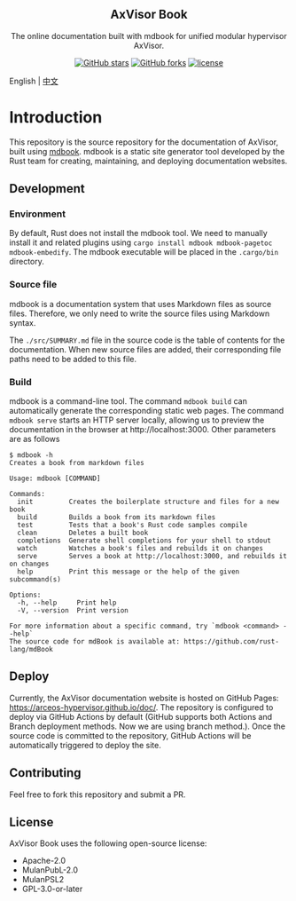 <!-- <div align="center">

<img src="https://arceos-hypervisor.github.io/doc/assets/logo.svg" alt="axvisor-logo" width="64">

</div> -->

<h2 align="center">AxVisor Book</h1>

<p align="center">The online documentation built with mdbook for unified modular hypervisor AxVisor.</p>

<div align="center">

[![GitHub stars](https://img.shields.io/github/stars/arceos-hypervisor/axvisor?logo=github)](https://github.com/arceos-hypervisor/axvisor/stargazers)
[![GitHub forks](https://img.shields.io/github/forks/arceos-hypervisor/axvisor?logo=github)](https://github.com/arceos-hypervisor/axvisor/network)
[![license](https://img.shields.io/github/license/arceos-hypervisor/axvisor)](https://github.com/arceos-hypervisor/axvisor/blob/master/LICENSE)

</div>

English | [中文](README_CN.md)

# Introduction

This repository is the source repository for the documentation of AxVisor, built using [mdbook](https://rust-lang.github.io/mdBook/). mdbook is a static site generator tool developed by the Rust team for creating, maintaining, and deploying documentation websites.

## Development

### Environment

By default, Rust does not install the mdbook tool. We need to manually install it and related plugins using `cargo install mdbook mdbook-pagetoc mdbook-embedify`. The mdbook executable will be placed in the `.cargo/bin` directory.

### Source file

mdbook is a documentation system that uses Markdown files as source files. Therefore, we only need to write the source files using Markdown syntax.

The `./src/SUMMARY.md` file in the source code is the table of contents for the documentation. When new source files are added, their corresponding file paths need to be added to this file.

### Build

mdbook is a command-line tool. The command `mdbook build` can automatically generate the corresponding static web pages. The command `mdbook serve` starts an HTTP server locally, allowing us to preview the documentation in the browser at http://localhost:3000. Other parameters are as follows

```
$ mdbook -h
Creates a book from markdown files

Usage: mdbook [COMMAND]

Commands:
  init         Creates the boilerplate structure and files for a new book
  build        Builds a book from its markdown files
  test         Tests that a book's Rust code samples compile
  clean        Deletes a built book
  completions  Generate shell completions for your shell to stdout
  watch        Watches a book's files and rebuilds it on changes
  serve        Serves a book at http://localhost:3000, and rebuilds it on changes
  help         Print this message or the help of the given subcommand(s)

Options:
  -h, --help     Print help
  -V, --version  Print version

For more information about a specific command, try `mdbook <command> --help`
The source code for mdBook is available at: https://github.com/rust-lang/mdBook
```

## Deploy

Currently, the AxVisor documentation website is hosted on GitHub Pages: https://arceos-hypervisor.github.io/doc/. The repository is configured to deploy via GitHub Actions by default (GitHub supports both Actions and Branch deployment methods. Now we are using branch method.). Once the source code is committed to the repository, GitHub Actions will be automatically triggered to deploy the site.

## Contributing

Feel free to fork this repository and submit a PR.

## License

AxVisor Book uses the following open-source license:

 * Apache-2.0
 * MulanPubL-2.0
 * MulanPSL2
 * GPL-3.0-or-later

